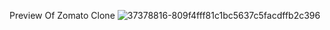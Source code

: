 Preview Of Zomato Clone
![37378816-809f4fff81c1bc5637c5facdffb2c396](https://user-images.githubusercontent.com/88980866/220907106-d4215ca8-971c-435d-8a37-c562c0016289.png)

